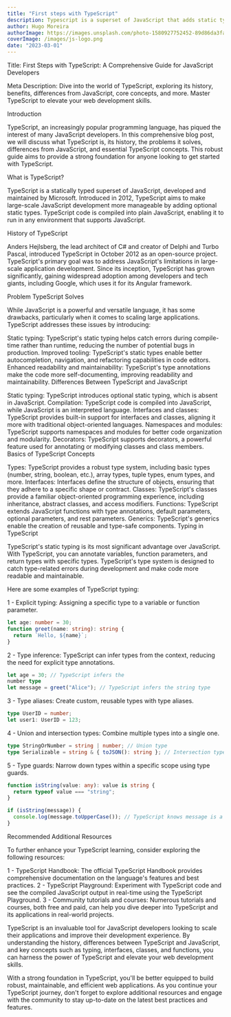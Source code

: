 ```yaml
---
title: "First steps with TypeScript"
description: Typescript is a superset of JavaScript that adds static typing to the language. In this article, we will discuss the benefits of using TypeScript and how to get started with it.
author: Hugo Moreira
authorImage: https://images.unsplash.com/photo-1580927752452-89d86da3fa0a?ixlib=rb-1.2.1&ixid=MnwxMjA3fDB8MHxwaG90by1wYWdlfHx8fGVufDB8fHx8&auto=format&fit=crop&w=1540&q=50
coverImage: /images/js-logo.png
date: "2023-03-01"
---
```


Title: First Steps with TypeScript: A Comprehensive Guide for JavaScript Developers

Meta Description: Dive into the world of TypeScript, exploring its history, benefits, differences from JavaScript, core concepts, and more. Master TypeScript to elevate your web development skills.

Introduction

TypeScript, an increasingly popular programming language, has piqued the interest of many JavaScript developers. In this comprehensive blog post, we will discuss what TypeScript is, its history, the problems it solves, differences from JavaScript, and essential TypeScript concepts. This robust guide aims to provide a strong foundation for anyone looking to get started with TypeScript.

What is TypeScript?

TypeScript is a statically typed superset of JavaScript, developed and maintained by Microsoft. Introduced in 2012, TypeScript aims to make large-scale JavaScript development more manageable by adding optional static types. TypeScript code is compiled into plain JavaScript, enabling it to run in any environment that supports JavaScript.

History of TypeScript

Anders Hejlsberg, the lead architect of C# and creator of Delphi and Turbo Pascal, introduced TypeScript in October 2012 as an open-source project. TypeScript's primary goal was to address JavaScript's limitations in large-scale application development. Since its inception, TypeScript has grown significantly, gaining widespread adoption among developers and tech giants, including Google, which uses it for its Angular framework.

Problem TypeScript Solves

While JavaScript is a powerful and versatile language, it has some drawbacks, particularly when it comes to scaling large applications. TypeScript addresses these issues by introducing:

Static typing: TypeScript's static typing helps catch errors during compile-time rather than runtime, reducing the number of potential bugs in production.
Improved tooling: TypeScript's static types enable better autocompletion, navigation, and refactoring capabilities in code editors.
Enhanced readability and maintainability: TypeScript's type annotations make the code more self-documenting, improving readability and maintainability.
Differences Between TypeScript and JavaScript

Static typing: TypeScript introduces optional static typing, which is absent in JavaScript.
Compilation: TypeScript code is compiled into JavaScript, while JavaScript is an interpreted language.
Interfaces and classes: TypeScript provides built-in support for interfaces and classes, aligning it more with traditional object-oriented languages.
Namespaces and modules: TypeScript supports namespaces and modules for better code organization and modularity.
Decorators: TypeScript supports decorators, a powerful feature used for annotating or modifying classes and class members.
Basics of TypeScript Concepts

Types: TypeScript provides a robust type system, including basic types (number, string, boolean, etc.), array types, tuple types, enum types, and more.
Interfaces: Interfaces define the structure of objects, ensuring that they adhere to a specific shape or contract.
Classes: TypeScript's classes provide a familiar object-oriented programming experience, including inheritance, abstract classes, and access modifiers.
Functions: TypeScript extends JavaScript functions with type annotations, default parameters, optional parameters, and rest parameters.
Generics: TypeScript's generics enable the creation of reusable and type-safe components.
Typing in TypeScript

TypeScript's static typing is its most significant advantage over JavaScript. With TypeScript, you can annotate variables, function parameters, and return types with specific types. TypeScript's type system is designed to catch type-related errors during development and make code more readable and maintainable.

Here are some examples of TypeScript typing:

1 - Explicit typing: Assigning a specific type to a variable or function parameter.

```typescript
let age: number = 30;
function greet(name: string): string {
  return `Hello, ${name}`;
}
```

2 - Type inference: TypeScript can infer types from the context, reducing the need for explicit type annotations.

```typescript
let age = 30; // TypeScript infers the
number type
let message = greet("Alice"); // TypeScript infers the string type
```

3 - Type aliases: Create custom, reusable types with type aliases.

```typescript
type UserID = number;
let user1: UserID = 123;
```

4 - Union and intersection types: Combine multiple types into a single one.

```typescript
type StringOrNumber = string | number; // Union type
type Serializable = string & { toJSON(): string }; // Intersection type
```

5 - Type guards: Narrow down types within a specific scope using type guards.

```typescript
function isString(value: any): value is string {
  return typeof value === "string";
}

if (isString(message)) {
  console.log(message.toUpperCase()); // TypeScript knows message is a string here
}
```

Recommended Additional Resources

To further enhance your TypeScript learning, consider exploring the following resources:

1 - TypeScript Handbook: The official TypeScript Handbook provides comprehensive documentation on the language's features and best practices.
2 - TypeScript Playground: Experiment with TypeScript code and see the compiled JavaScript output in real-time using the TypeScript Playground.
3 - Community tutorials and courses: Numerous tutorials and courses, both free and paid, can help you dive deeper into TypeScript and its applications in real-world projects.

TypeScript is an invaluable tool for JavaScript developers looking to scale their applications and improve their development experience. By understanding the history, differences between TypeScript and JavaScript, and key concepts such as typing, interfaces, classes, and functions, you can harness the power of TypeScript and elevate your web development skills.

With a strong foundation in TypeScript, you'll be better equipped to build robust, maintainable, and efficient web applications. As you continue your TypeScript journey, don't forget to explore additional resources and engage with the community to stay up-to-date on the latest best practices and features.
